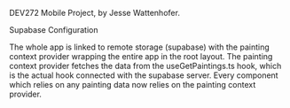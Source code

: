 DEV272 Mobile Project, by Jesse Wattenhofer.

Supabase Configuration

The whole app is linked to remote storage (supabase) with the painting context
provider wrapping the entire app in the root layout. The painting context
provider fetches the data from the useGetPaintings.ts hook, which is the actual
hook connected with the supabase server.  Every component which relies on any
painting data now relies on the painting context provider.